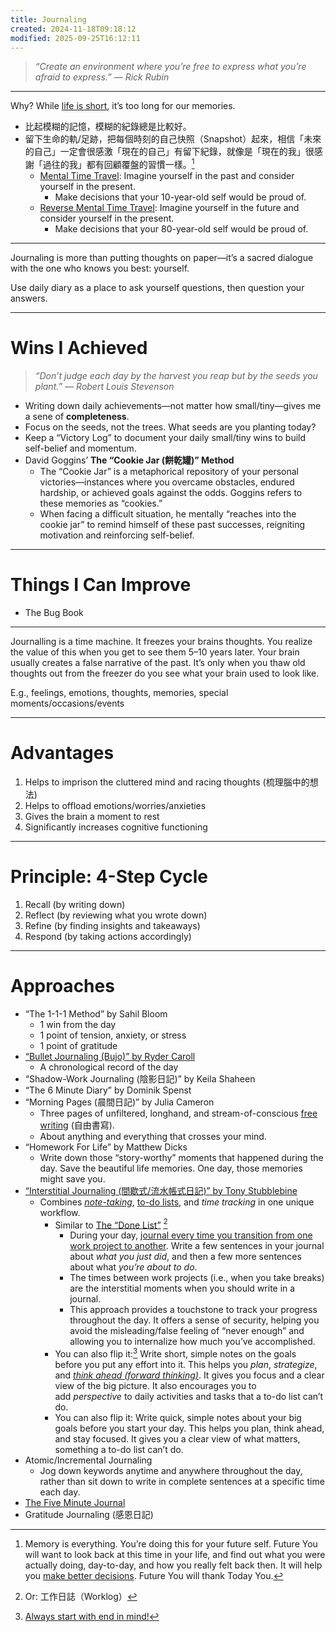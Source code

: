```yaml
---
title: Journaling
created: 2024-11-18T09:18:12
modified: 2025-09-25T16:12:11
---
```


> _“Create an environment where you’re free to express what you’re afraid to express.” — Rick Rubin_

---

Why? While [life is short](Life%20is%20shorter%20than%20you%20think.md), it’s too long for our memories.

* 比起模糊的記憶，模糊的紀錄總是比較好。
* 留下生命的軌/足跡，把每個時刻的自己快照（Snapshot）起來，相信「未來的自己」一定會很感激「現在的自己」有留下紀錄，就像是「現在的我」很感謝「過往的我」都有回顧覆盤的習慣一樣。[^1]
	* <u>Mental Time Travel</u>: Imagine yourself in the past and consider yourself in the present.
		* Make decisions that your 10-year-old self would be proud of.
	* <u>Reverse Mental Time Travel</u>: Imagine yourself in the future and consider yourself in the present.
		* Make decisions that your 80-year-old self would be proud of.

---

Journaling is more than putting thoughts on paper—it’s a sacred dialogue with the one who knows you best: yourself.

Use daily diary as a place to ask yourself questions, then question your answers.

---

# Wins I Achieved

> _“Don’t judge each day by the harvest you reap but by the seeds you plant.” — Robert Louis Stevenson_

* Writing down daily achievements—not matter how small/tiny—gives me a sene of **completeness**.
* Focus on the seeds, not the trees. What seeds are you planting today?
* Keep a “Victory Log” to document your daily small/tiny wins to build self-belief and momentum.
* David Goggins’ **The “Cookie Jar (餅乾罐)” Method**
	* The “Cookie Jar” is a metaphorical repository of your personal victories—instances where you overcame obstacles, endured hardship, or achieved goals against the odds. Goggins refers to these memories as “cookies.”
	* When facing a difficult situation, he mentally “reaches into the cookie jar” to remind himself of these past successes, reigniting motivation and reinforcing self-belief.

---

# Things I Can Improve

* The Bug Book

---

Journalling is a time machine. It freezes your brains thoughts. You realize the value of this when you get to see them 5–10 years later. Your brain usually creates a false narrative of the past. It’s only when you thaw old thoughts out from the freezer do you see what your brain used to look like.

E.g., feelings, emotions, thoughts, memories, special moments/occasions/events

---

# Advantages

1. Helps to imprison the cluttered mind and racing thoughts (梳理腦中的想法)
2. Helps to offload emotions/worries/anxieties
3. Gives the brain a moment to rest
4. Significantly increases cognitive functioning

---

# Principle: 4-Step Cycle

1. Recall (by writing down)
2. Reflect (by reviewing what you wrote down)
3. Refine (by finding insights and takeaways)
4. Respond (by taking actions accordingly)

---

# Approaches

* “The 1-1-1 Method” by Sahil Bloom
	* 1 win from the day
	* 1 point of tension, anxiety, or stress
	* 1 point of gratitude
* [“Bullet Journaling (Bujo)” by Ryder Caroll](https://bulletjournal.com)
	* A chronological record of the day
* “Shadow-Work Journaling (陰影日記)” by Keila Shaheen
* “The 6 Minute Diary” by Dominik Spenst
* “Morning Pages (晨間日記)” by Julia Cameron
	* Three pages of unfiltered, longhand, and stream-of-conscious [free writing](https://en.wikipedia.org/wiki/Free_writing) (自由書寫).
	* About anything and everything that crosses your mind.
* “Homework For Life” by Matthew Dicks
	* Write down those “story-worthy” moments that happened during the day. Save the beautiful life memories. One day, those memories might save you.
* [“Interstitial Journaling (間歇式/流水帳式日記)” by Tony Stubblebine](https://betterhumans.pub/replace-your-to-do-list-with-interstitial-journaling-to-increase-productivity-4e43109d15ef)
	* Combines _[note-taking](note-taking.md)_, [to-do lists](Variants%20of%20to-do%20list.md), and _time tracking_ in one unique workflow.
		* Similar to [The “Done List”](https://www.oliverburkeman.com/donelist) [^2]
			* During your day, [journal every time you transition from one work project to another](https://plaintext-productivity.net/2-09-work-journal.html). Write a few sentences in your journal about _what you just did_, and then a few more sentences about what _you’re about to do_.
			* The times between work projects (i.e., when you take breaks) are the interstitial moments when you should write in a journal.
			* This approach provides a touchstone to track your progress throughout the day. It offers a sense of security, helping you avoid the misleading/false feeling of “never enough” and allowing you to internalize how much you’ve accomplished.
		* You can also flip it:[^3] Write short, simple notes on the goals before you put any effort into it. This helps you _plan_, _strategize_, and _[think ahead (forward thinking)](https://plaintext-productivity.net/2-09-work-journal.html)_. It gives you focus and a clear view of the big picture. It also encourages you to add _perspective_ to daily activities and tasks that a to-do list can’t do.
		* You can also flip it: Write quick, simple notes about your big goals before you start your day. This helps you plan, think ahead, and stay focused. It gives you a clear view of what matters, something a to-do list can’t do.
* Atomic/Incremental Journaling
	* Jog down keywords anytime and anywhere throughout the day, rather than sit down to write in complete sentences at a specific time each day.
* [The Five Minute Journal](https://www.intelligentchange.com/products/the-five-minute-journal)
* Gratitude Journaling (感恩日記)

[^1]: Memory is everything. You’re doing this for your future self. Future You will want to look back at this time in your life, and find out what you were actually doing, day-to-day, and how you really felt back then. It will help you [make better decisions](https://fs.blog/decision-journal/). Future You will thank Today You.
[^2]: Or: 工作日誌（Worklog）
[^3]: [Always start with end in mind!](always-start-with-end-in-mind.md)

